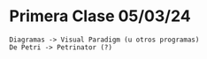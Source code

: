 # Primera Clase 05/03/24
    Diagramas -> Visual Paradigm (u otros programas)
    De Petri -> Petrinator (?)
    